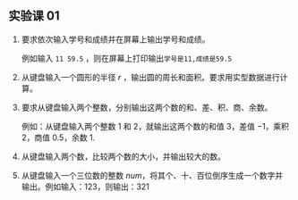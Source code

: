 ## 实验课 01

1. 要求依次输入学号和成绩并在屏幕上输出学号和成绩。

    例如输入 `11 59.5` ，则在屏幕上打印输出`学号是11,成绩是59.5`

2. 从键盘输入一个圆形的半径 $r$ ，输出圆的周长和面积。要求用实型数据进行计算。

3. 要求从键盘输入两个整数，分别输出这两个数的和、差、积、商、余数。

    例如：从键盘输入两个整数 $1$ 和 $2$，就输出这两个数的和值 $3$，差值 $-1$，乘积 $2$，商值 $0.5$，余数 $1$.

4. 从键盘输入两个数，比较两个数的大小，并输出较大的数。

5. 从键盘输入一个三位数的整数 $num$，将其个、十、百位倒序生成一个数字并输出。例如输入：123，则输出：321


